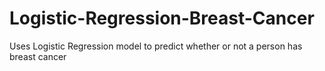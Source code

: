 # Logistic-Regression-Breast-Cancer
Uses Logistic Regression model to predict whether or not a person has breast cancer
